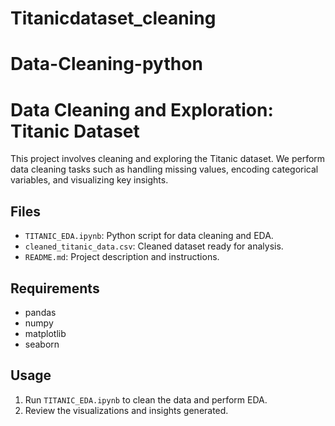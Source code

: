 # Titanicdataset_cleaning
# Data-Cleaning-python
# Data Cleaning and Exploration: Titanic Dataset

This project involves cleaning and exploring the Titanic dataset. We perform data cleaning tasks such as handling missing values, encoding categorical variables, and visualizing key insights.

## Files
- `TITANIC_EDA.ipynb`: Python script for data cleaning and EDA.
- `cleaned_titanic_data.csv`: Cleaned dataset ready for analysis.
- `README.md`: Project description and instructions.

## Requirements
- pandas
- numpy
- matplotlib
- seaborn

## Usage
1. Run `TITANIC_EDA.ipynb` to clean the data and perform EDA.
2. Review the visualizations and insights generated.

